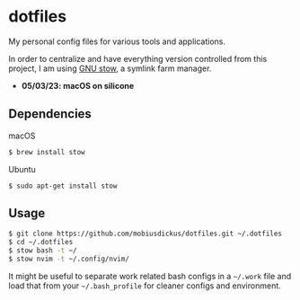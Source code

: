 # dotfiles

My personal config files for various tools and applications.

In order to centralize and have everything version controlled from this project, I am using [GNU stow](https://www.gnu.org/software/stow/), a symlink farm manager.

- **05/03/23: macOS on silicone**

## Dependencies

macOS
```bash
$ brew install stow
```

Ubuntu
```
$ sudo apt-get install stow
```

## Usage

```bash
$ git clone https://github.com/mobiusdickus/dotfiles.git ~/.dotfiles
$ cd ~/.dotfiles
$ stow bash -t ~/ 
$ stow nvim -t ~/.config/nvim/
```

It might be useful to separate work related bash configs in a `~/.work` file and load that from your `~/.bash_profile` for cleaner configs and environment.
